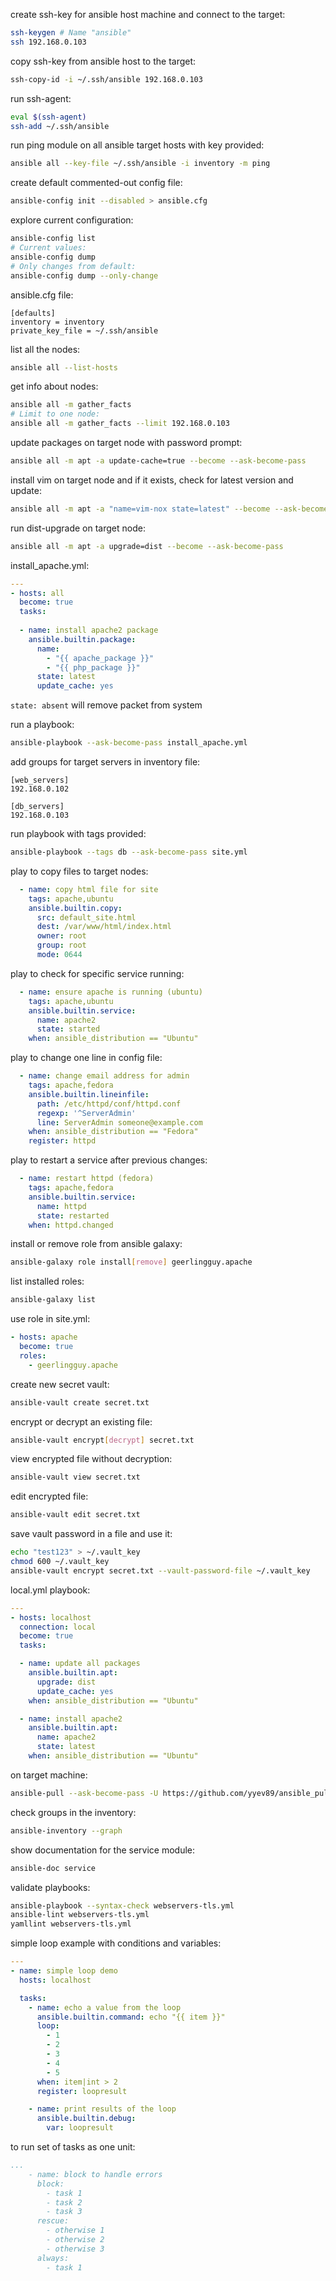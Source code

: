 
create ssh-key for ansible host machine and connect to  the target:
```bash
ssh-keygen # Name "ansible"
ssh 192.168.0.103
```

copy ssh-key from ansible host to the target:
```bash
ssh-copy-id -i ~/.ssh/ansible 192.168.0.103
```

run ssh-agent:
```bash
eval $(ssh-agent)
ssh-add ~/.ssh/ansible
```

run ping module on all ansible target hosts with key provided:
```bash
ansible all --key-file ~/.ssh/ansible -i inventory -m ping
```

create default commented-out config file:
```bash
ansible-config init --disabled > ansible.cfg
```

explore current configuration:
```bash
ansible-config list
# Current values:
ansible-config dump
# Only changes from default:
ansible-config dump --only-change
```

ansible.cfg file:
```
[defaults]
inventory = inventory
private_key_file = ~/.ssh/ansible
```

list all the nodes:
```bash
ansible all --list-hosts
```

get info about nodes:
```bash
ansible all -m gather_facts
# Limit to one node:
ansible all -m gather_facts --limit 192.168.0.103
```

update packages on target node with password prompt:
```bash
ansible all -m apt -a update-cache=true --become --ask-become-pass
```

install vim on target node and if it exists, check for latest version and update:
```bash
ansible all -m apt -a "name=vim-nox state=latest" --become --ask-become-pass
```

run dist-upgrade on target node:
```bash
ansible all -m apt -a upgrade=dist --become --ask-become-pass
```

install_apache.yml:
```yaml
---
- hosts: all
  become: true
  tasks: 
  
  - name: install apache2 package
    ansible.builtin.package:
      name: 
        - "{{ apache_package }}"
        - "{{ php_package }}" 
      state: latest
      update_cache: yes
```

`state: absent` will remove packet from system

run a playbook:
```bash
ansible-playbook --ask-become-pass install_apache.yml
```

add groups for target servers in inventory file:
```
[web_servers]
192.168.0.102

[db_servers]
192.168.0.103
```

run playbook with tags provided:
```bash
ansible-playbook --tags db --ask-become-pass site.yml
```

play to copy files to target nodes:
```yaml
  - name: copy html file for site
    tags: apache,ubuntu
    ansible.builtin.copy:
      src: default_site.html
      dest: /var/www/html/index.html
      owner: root
      group: root
      mode: 0644
```

play to check for specific service running:
```yaml
  - name: ensure apache is running (ubuntu)
    tags: apache,ubuntu
    ansible.builtin.service:
      name: apache2
      state: started
    when: ansible_distribution == "Ubuntu"
```

play to change one line in config file:
```yaml
  - name: change email address for admin
    tags: apache,fedora
    ansible.builtin.lineinfile:
      path: /etc/httpd/conf/httpd.conf
      regexp: '^ServerAdmin'
      line: ServerAdmin someone@example.com
    when: ansible_distribution == "Fedora"
    register: httpd
```

play to restart a service after previous changes:
```yaml
  - name: restart httpd (fedora)
    tags: apache,fedora
    ansible.builtin.service:
      name: httpd
      state: restarted
    when: httpd.changed
```


install or remove role from ansible galaxy:
```bash
ansible-galaxy role install[remove] geerlingguy.apache
```

list installed roles:
```bash
ansible-galaxy list
```

use role in site.yml:
```yaml
- hosts: apache
  become: true
  roles:
    - geerlingguy.apache
```

create new secret vault:
```bash
ansible-vault create secret.txt
```

encrypt or decrypt an existing file:
```bash
ansible-vault encrypt[decrypt] secret.txt
```

view encrypted file without decryption:
```bash
ansible-vault view secret.txt
```

edit encrypted file:
```bash
ansible-vault edit secret.txt
```

save vault password in a file and use it:
```bash
echo "test123" > ~/.vault_key
chmod 600 ~/.vault_key
ansible-vault encrypt secret.txt --vault-password-file ~/.vault_key
```

local.yml playbook:
```yaml
---
- hosts: localhost
  connection: local
  become: true
  tasks:

  - name: update all packages
    ansible.builtin.apt:
      upgrade: dist
      update_cache: yes
    when: ansible_distribution == "Ubuntu"

  - name: install apache2
    ansible.builtin.apt:
      name: apache2
      state: latest
    when: ansible_distribution == "Ubuntu"
```

on target machine:
```bash
ansible-pull --ask-become-pass -U https://github.com/yyev89/ansible_pull.git
```

check groups in the inventory:
```bash
ansible-inventory --graph
```

show documentation for the service module:
```bash
ansible-doc service
```

validate playbooks:
```bash
ansible-playbook --syntax-check webservers-tls.yml
ansible-lint webservers-tls.yml
yamllint webservers-tls.yml
```

simple loop example with conditions and variables:
```yaml
---
- name: simple loop demo
  hosts: localhost

  tasks:
    - name: echo a value from the loop
      ansible.builtin.command: echo "{{ item }}"
      loop:
        - 1
        - 2
        - 3
        - 4
        - 5
      when: item|int > 2
      register: loopresult

    - name: print results of the loop
      ansible.builtin.debug:
        var: loopresult
```

to run set of tasks as one unit:
```yaml
...
    - name: block to handle errors
      block:
        - task 1
        - task 2
        - task 3
      rescue:
        - otherwise 1
        - otherwise 2
        - otherwise 3
      always:
        - task 1
```